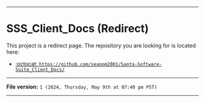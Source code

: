 
***

# SSS_Client_Docs (Redirect)

This project is a redirect page. The repository you are looking for is located here:

- [:octocat: `https://github.com/seanpm2001/Santa-Software-Suite_Client_Docs/`](https://github.com/seanpm2001/Santa-Software-Suite_Client_Docs/)

***

**File version:** `1 (2024, Thursday, May 9th at 07:40 pm PST)`

***
